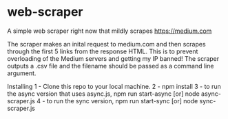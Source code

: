# web-scraper
A simple web scraper right now that mildly scrapes https://medium.com

The scraper makes an inital request to medium.com and then scrapes through the first 5 links from the response HTML.
This is to prevent overloading of the Medium servers and getting my IP banned!
The scraper outputs a .csv file and the filename should be passed as a command line argument.

Installing
1 - Clone this repo to your local machine.
2 - npm install
3 - to run the async version that uses async.js,
    npm run start-async <output filename>
      [or]
    node async-scraper.js <output filename>
4 - to run the sync version,
    npm run start-sync <output filename>
      [or]
    node sync-scraper.js <output filename>
